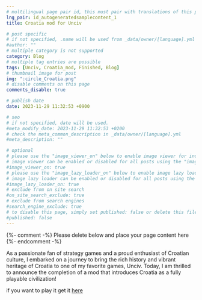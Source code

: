 ```yaml
---
# multilingual page pair id, this must pair with translations of this page. (This name must be unique)
lng_pair: id_autogeneratedsamplecontent_1
title: Croatia mod for Unciv

# post specific
# if not specified, .name will be used from _data/owner/[language].yml
#author: ""
# multiple category is not supported
category: Blog
# multiple tag entries are possible
tags: [Unciv, Croatia_mod, Finished, Blog]
# thumbnail image for post
img: ":circle_Croatia.png"
# disable comments on this page
comments_disable: true

# publish date
date: 2023-11-29 11:32:53 +0900

# seo
# if not specified, date will be used.
#meta_modify_date: 2023-11-29 11:32:53 +0200
# check the meta_common_description in _data/owner/[language].yml
#meta_description: ""

# optional
# please use the "image_viewer_on" below to enable image viewer for individual pages or posts (_posts/ or [language]/_posts folders).
# image viewer can be enabled or disabled for all posts using the "image_viewer_posts: true" setting in _data/conf/main.yml.
#image_viewer_on: true
# please use the "image_lazy_loader_on" below to enable image lazy loader for individual pages or posts (_posts/ or [language]/_posts folders).
# image lazy loader can be enabled or disabled for all posts using the "image_lazy_loader_posts: true" setting in _data/conf/main.yml.
#image_lazy_loader_on: true
# exclude from on site search
#on_site_search_exclude: true
# exclude from search engines
#search_engine_exclude: true
# to disable this page, simply set published: false or delete this file
#published: false
---
```


{%- comment -%} Please delete below and place your page content here {%- endcomment -%}

As a passionate fan of strategy games and a proud enthusiast of Croatian culture, I embarked on a journey to bring the rich history and vibrant heritage of Croatia to one of my favorite games, Unciv. Today, I am thrilled to announce the completion of a mod that introduces Croatia as a fully playable civilization!

if you want to play it get it [here](https://github.com/LukatoniCode/croatia-civ)
